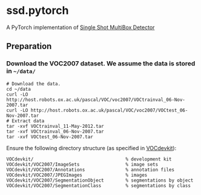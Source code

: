 # ssd.pytorch
A PyTorch implementation of [Single Shot MultiBox Detector](http://arxiv.org/abs/1512.02325)


## Preparation

### Download the VOC2007 dataset. We assume the data is stored in `~/data/`

```Shell
# Download the data.
cd ~/data
curl -LO http://host.robots.ox.ac.uk/pascal/VOC/voc2007/VOCtrainval_06-Nov-2007.tar
curl -LO http://host.robots.ox.ac.uk/pascal/VOC/voc2007/VOCtest_06-Nov-2007.tar
# Extract data
tar -xvf VOCtrainval_11-May-2012.tar
tar -xvf VOCtrainval_06-Nov-2007.tar
tar -xvf VOCtest_06-Nov-2007.tar
```
 Ensure the following directory structure (as specified in [VOCdevkit](http://host.robots.ox.ac.uk/pascal/VOC/voc2007/devkit_doc_07-Jun-2007.pdf)):

```
VOCdevkit/                                  % development kit
VOCdevkit/VOC2007/ImageSets                 % image sets
VOCdevkit/VOC2007/Annotations               % annotation files
VOCdevkit/VOC2007/JPEGImages                % images
VOCdevkit/VOC2007/SegmentationObject        % segmentations by object
VOCdevkit/VOC2007/SegmentationClass         % segmentations by class
```